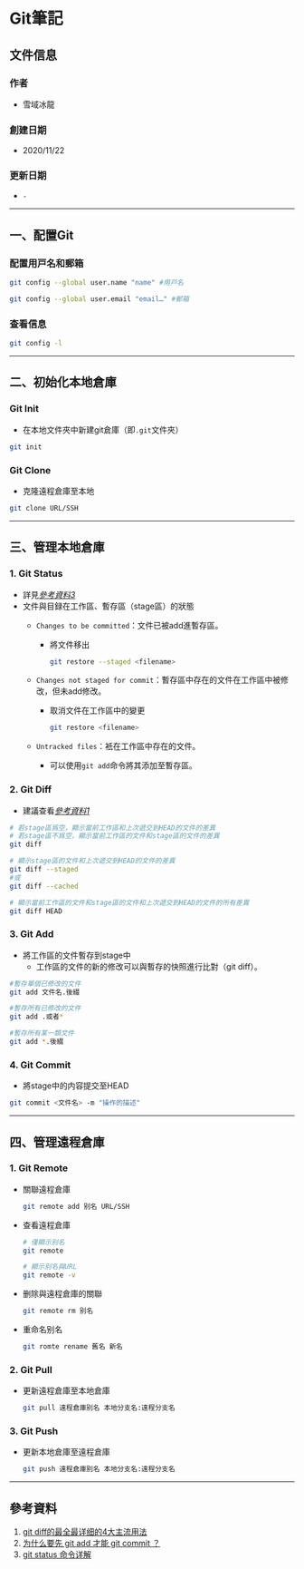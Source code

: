 # Git筆記

## 文件信息

### 作者

- 雪域冰龍

### 創建日期

- 2020/11/22

### 更新日期

- `-`

---

## 一、配置Git

### 配置用戸名和郵箱

```bash
git config --global user.name "name" #用戸名

git config --global user.email "email…" #郵箱
```

### 查看信息

```bash
git config -l
```

---

## 二、初始化本地倉庫

### Git Init

- 在本地文件夾中新建git倉庫（即`.git`文件夾）

```bash
git init
```

### Git Clone

- 克隆遠程倉庫至本地

```bash
git clone URL/SSH
```

---

## 三、管理本地倉庫

### 1. Git Status

- 詳見[*參考資料3*][status]
- 文件與目録在工作區、暫存區（stage區）的狀態
  - `Changes to be committed`：文件已被add進暫存區。
    - 將文件移出

      ```bash
      git restore --staged <filename>
      ```

  - `Changes not staged for commit`：暫存區中存在的文件在工作區中被修改，但未add修改。
    - 取消文件在工作區中的變更

      ```bash
      git restore <filename>
      ```

  - `Untracked files`：衹在工作區中存在的文件。
    - 可以使用`git add`命令將其添加至暫存區。

### 2. Git Diff

- 建議查看[*參考資料1*][diff]

```bash
# 若stage區爲空，顯示當前工作區和上次遞交到HEAD的文件的差異
# 若stage區不爲空，顯示當前工作區的文件和stage區的文件的差異
git diff

# 顯示stage區的文件和上次遞交到HEAD的文件的差異
git diff --staged
#或
git diff --cached

# 顯示當前工作區的文件和stage區的文件和上次遞交到HEAD的文件的所有差異
git diff HEAD
```

### 3. Git Add

- 將工作區的文件暫存到stage中
  - 工作區的文件的新的修改可以與暫存的快照進行比對（git diff）。

```bash
#暫存單個已修改的文件
git add 文件名.後綴

#暫存所有已修改的文件
git add .或者*

#暫存所有某一類文件
git add *.後綴
```

### 4. Git Commit

- 將stage中的内容提交至HEAD

```bash
git commit <文件名> -m "操作的描述"
```

---

## 四、管理遠程倉庫

### 1. Git Remote

- 關聯遠程倉庫

  ```bash
  git remote add 别名 URL/SSH
  ```

- 查看遠程倉庫

  ```bash
  # 僅顯示别名
  git remote

  # 顯示别名與URL
  git remote -v
  ```

- 删除與遠程倉庫的關聯

  ```bash
  git remote rm 别名
  ```

- 重命名别名

  ```bash
  git romte rename 舊名 新名
  ```

### 2. Git Pull

- 更新遠程倉庫至本地倉庫

  ```bash
  git pull 遠程倉庫别名 本地分支名:遠程分支名
  ```

### 3. Git Push

- 更新本地倉庫至遠程倉庫

  ```bash
  git push 遠程倉庫别名 本地分支名:遠程分支名
  ```

---

## 參考資料

1. [git diff的最全最详细的4大主流用法][diff]
2. [为什么要先 git add 才能 git commit ？][stage]
3. [git status 命令详解][status]

<!-- 聲明鏈接 -->
[diff]: https://blog.csdn.net/wq6ylg08/article/details/88798254 "git diff的最全最详细的4大主流用法"
[status]: https://www.cnblogs.com/shareAndStudy/p/12758036.html "git status 命令详解"
[stage]: https://www.zhihu.com/question/19946553/answer/13759819 "为什么要先 git add 才能 git commit ？"
